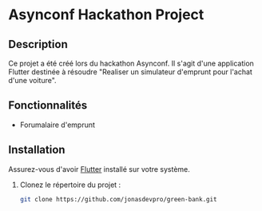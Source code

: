 # Asynconf Hackathon Project

## Description

Ce projet a été créé lors du hackathon Asynconf. Il s'agit d'une application Flutter destinée à résoudre "Realiser un simulateur d'emprunt pour l'achat d'une voiture".

## Fonctionnalités

- Forumalaire d'emprunt

## Installation

Assurez-vous d'avoir [Flutter](https://flutter.dev/docs/get-started/install) installé sur votre système.

1. Clonez le répertoire du projet :
   ```sh
   git clone https://github.com/jonasdevpro/green-bank.git
